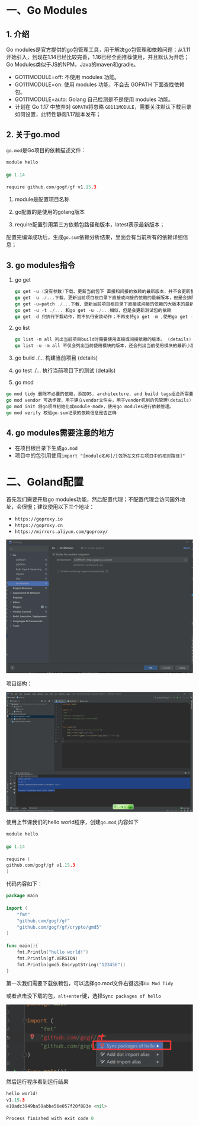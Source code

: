 # 一、Go Modules

## 1. 介绍

Go modules是官方提供的go包管理工具，用于解决go包管理和依赖问题；从1.11开始引入，到现在1.14已经比较完善，1.16已经全面推荐使用，并且默认为开启；Go Modules类似于JS的NPM，Java的maven和gradle。

- GO111MODULE=off: 不使用 modules 功能。
- GO111MODULE=on: 使用 modules 功能，不会去 GOPATH 下面查找依赖包。
- GO111MODULE=auto: Golang 自己检测是不是使用 modules 功能。
- 计划在 Go 1.17 中放弃对 `GOPATH`将忽略 `GO111MODULE`，需要关注默认下载目录如何设置，此特性静观1.17版本发布；

## 2. 关于go.mod

`go.mod`是Go项目的依赖描述文件：

```go
module hello

go 1.14

require github.com/gogf/gf v1.15.3
```

1. module是配置项目名称

2. go配置的是使用的golang版本

3. require配置引用第三方依赖包路径和版本，latest表示最新版本；

配置完编译成功后，生成`go.sum`依赖分析结果，里面会有当前所有的依赖详细信息；

## 3. go modules指令

1. go get

   ```go
   go get -u (没有参数)下载、更新当前包下 直接和间接的依赖的最新版本，并不会更新整个项目。
   go get -u ./...下载、更新当前项目根目录下直接或间接的依赖的最新版本，但是会排除测试包的依赖；例如将v1.2.1更新为v2.0.1
   go get -u=patch ./...下载、更新当前项目根目录下直接或间接的依赖的大版本的最新小版本，例如，将v1.2.1更新为v1.2.5
   go get -u -t ./... 和go get -u ./...相似，但是会更新测试包的依赖
   go get -d 只执行下载动作，而不执行安装动作；不再支持go get -m ,使用go get -d替代。
   ```

2. go list

   ```go
   go list -m all 列出当前项目build时需要使用直接或间接依赖的版本。 (details)
   go list -u -m all 不仅会列出当前使用模块的版本，还会列出当前使用模块的最新小版本和最新版本。 (details)
   ```

3. go build ./... 构建当前项目 (details)

4. go test ./... 执行当前项目下的测试 (details)

5. go mod

```go
go mod tidy 删除不必要的依赖，添加OS, architecture, and build tags组合所需要的依赖。 (details)
go mod vendor 可选步骤，用于建立vendor文件夹，用于vendor机制的包管理(details)
go mod init 将go项目初始化成module-mode，使用go modules进行依赖管理。
go mod verify 校验go.sum记录的依赖信息是否正确
```

## 4. go modules需要注意的地方

- 在项目根目录下生成`go.mod`
- 项目中的包引用使用`import "[module名称]/[包所在文件在项目中的相对路径]"`

# 二、Goland配置

首先我们需要开启go modules功能，然后配置代理；不配置代理会访问国外地址，会很慢；建议使用以下三个地址：

- `https://goproxy.io`
- `https://goproxy.cn`
- `https://mirrors.aliyun.com/goproxy/`

![image-20200308224453465](05.goModules介绍.assets/image-20200308224453465.png)

项目结构：

![image-20200308230407947](05.goModules介绍.assets/image-20200308230407947.png)

使用上节课我们的hello world程序，创建`go.mod`,内容如下

```go
module hello

go 1.14

require (
github.com/gogf/gf v1.15.3
)
```

代码内容如下：

```go
package main

import (
	"fmt"
	"github.com/gogf/gf"
	"github.com/gogf/gf/crypto/gmd5"
)

func main(){
	fmt.Println("hello world!")
	fmt.Println(gf.VERSION)
	fmt.Println(gmd5.EncryptString("123456"))
}
```

第一次我们需要下载依赖包，可以选择go.mod文件右键选择`Go Mod Tidy`

或者点击没下载的包，`alt+enter`键，选择`Sync packages of hello`

![image-20200308224919808](05.goModules介绍.assets/image-20200308224919808.png)

然后运行程序看到运行结果

```go
hello world!
v1.15.3
e10adc3949ba59abbe56e057f20f883e <nil>

Process finished with exit code 0
```

